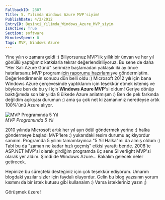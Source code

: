 ```yaml
---
FallbackID: 2807
Title: 5. Yılımda Windows Azure MVP'siyim!
PublishDate: 4/2/2012
EntryID: Besinci_Yilimda_Windows_Azure_MVP_siyim
IsActive: True
Section: software
MinutesSpent: 0
Tags: MVP, Windows Azure
---
```

Yine yılın o zamanı geldi :) Biliyorsunuz MVP'lik yıllık bir ünvan ve
her yıl gönüllü yaptığımız katkılarla tekrar değerlendiriliyoruz. Bu
sene de daha "Her Salı Azure Günü" serimize başlamadan yaklaşık iki ay
önce hatırlarsanız MVP programı[için raporumu
hazırlamış](http://daron.yondem.com/tr/post/2011_Yili_Ilgi_Alanlarim)ve
göndermiştim. Değerlendirmenin sonucu dün belli oldu :) Microsoft 2012
yılı için bana Windows Azure çerçevesinde yaptıklarım için teşekkür
etmek istemiş ve böylece ben de bu yıl için **Windows Azure MVP**'si
oldum! Geriye dönüp baktığımıda son bir yılda 8 ülkede Azure anlatmışım
:) Ben de pek farkında değildim açıkçası durumun :) ama şu çok net ki
zamanımız neredeyse artık 100%'ünü Azure alıyor.

![MVP Programında 5
Yıl](http://cdn.daron.yondem.com/assets/2807/mvp2012.jpg)\
*MVP Programında 5 Yıl*

2010 yılında Microsoft artık her yıl ayrı ödül göndermek yerine :) halka
göndermeye başladı MVP'lere :) yukarıdaki resim durumu açıklıyordur
sanırım. Programda 5 yılımı tamamlayınca "5 Yıl Halka"mı da almış oldum
:) Tabi bu da "zaman ne kadar hızlı geçmiş" etkisi yarattı bende.
2008'te ASP.NET MVP'si olarak girdiğim programda üç sene Silverlight
MVP'si olarak yer aldım. Şimdi de Windows Azure... Bakalım gelecek neler
getirecek.

Hepinize bu süreçteki desteğiniz için çok teşekkür ediyorum. Umarım
blogdaki yazılar sizler için faydalı oluyordur. Gelin bu blog yazısının
yorum kısmını da bir istek kutusu gibi kullanalım :) Varsa istekleriniz
yazın ;)

Görüşmek üzere!



